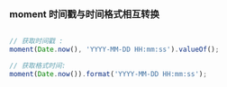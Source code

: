 ### moment 时间戳与时间格式相互转换

```js

// 获取时间戳 :
moment(Date.now(), 'YYYY-MM-DD HH:mm:ss').valueOf();

// 获取格式时间:
moment(Date.now()).format('YYYY-MM-DD HH:mm:ss');



```
